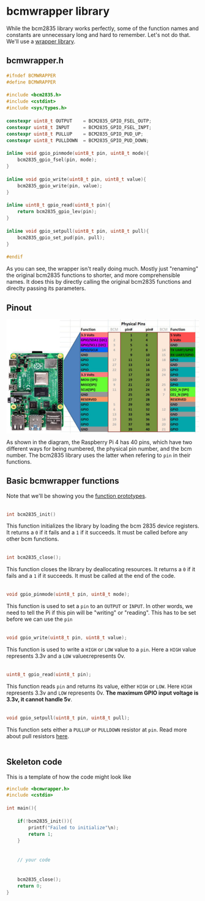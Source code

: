 # bcmwrapper library
While the bcm2835 library works perfectly, some of the function names and constants are unnecessary long and hard to remember. Let's not do that. We'll use a [wrapper library]([https://github.com/Triton-Baja/Data-Acquisition/blob/main/include/bcmwrapper/bcmwrapper.h](https://en.wikipedia.org/wiki/Wrapper_library)).

## bcmwrapper.h
```C++
#ifndef BCMWRAPPER
#define BCMWRAPPER

#include <bcm2835.h>
#include <cstdint>
#include <sys/types.h>

constexpr uint8_t OUTPUT	= BCM2835_GPIO_FSEL_OUTP;
constexpr uint8_t INPUT		= BCM2835_GPIO_FSEL_INPT;
constexpr uint8_t PULLUP	= BCM2835_GPIO_PUD_UP;
constexpr uint8_t PULLDOWN	= BCM2835_GPIO_PUD_DOWN;

inline void gpio_pinmode(uint8_t pin, uint8_t mode){
	bcm2835_gpio_fsel(pin, mode);
}

inline void gpio_write(uint8_t pin, uint8_t value){
	bcm2835_gpio_write(pin, value);
}

inline uint8_t gpio_read(uint8_t pin){
	return bcm2835_gpio_lev(pin);
}

inline void gpio_setpull(uint8_t pin, uint8_t pull){
	bcm2835_gpio_set_pud(pin, pull);
}

#endif
```
As you can see, the wrapper isn't really doing much. Mostly just "renaming" the original bcm2835 functions to shorter, and more comprehensible names. It does this by directly calling the original bcm2835 functions and direclty passing its parameters.

## Pinout
<img align="center" src="../.assets/reference/pinout-corrected-1024x605.jpg" width="600" />

As shown in the diagram, the Raspberry Pi 4 has 40 pins, which have two different ways for being numbered, the physical pin number, and the bcm number. The bcm2835 library uses the latter when refering to `pin` in their functions.

## Basic bcmwrapper functions
Note that we'll be showing you the [function prototypes](https://cplusplus.com/articles/yAqpX9L8/).<br><br>

```C++
int bcm2835_init()
```
This function initializes the library by loading the bcm 2835 device registers. It returns a `0` if it fails and a `1` if it succeeds. It must be called before any other bcm functions.<br><br>

```C++
int bcm2835_close();
```
This function closes the library by deallocating resources. It returns a `0` if it fails and a `1` if it succeeds. It must be called at the end of the code.<br><br>

```C++
void gpio_pinmode(uint8_t pin, uint8_t mode);
```
This function is used to set a `pin` to an `OUTPUT` or `INPUT`. In other words, we need to tell the Pi if this pin will be "writing" or "reading". This has to be set before we can use the `pin`<br><br>

```C++
void gpio_write(uint8_t pin, uint8_t value);
```
This function is used to write a `HIGH` or `LOW` value to a `pin`. Here a `HIGH` value represents 3.3v and a `LOW` valueɛrepresents 0v.<br><br>

```C++
uint8_t gpio_read(uint8_t pin);
```
This function reads `pin` and returns its value, either `HIGH` or `LOW`. Here `HIGH` represents 3.3v and `LOW` represents 0v. **The maximum GPIO input voltage is 3.3v, it cannot handle 5v**.<br><br>

```C++
void gpio_setpull(uint8_t pin, uint8_t pull);
```
This function sets either a `PULLUP` or `PULLDOWN` resistor at `pin`. Read more about pull resistors [here](https://eepower.com/resistor-guide/resistor-applications/pull-up-resistor-pull-down-resistor/).<br><br>

## Skeleton code
This is a template of how the code might look like

```C++
#include <bcmwrapper.h>
#include <cstdio>

int main(){

    if(!bcm2835_init()){
        printf("Failed to initialize"\n);
        return 1;
    }


    // your code


    bcm2835_close();
    return 0;
}
```
